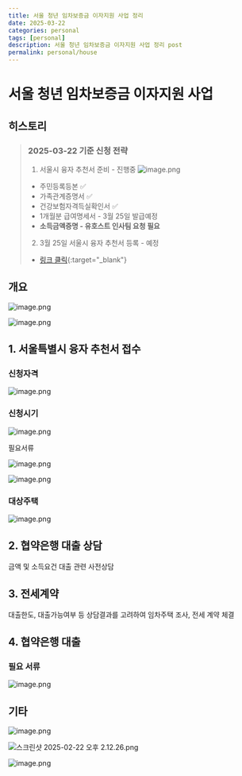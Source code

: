 ```yaml
---
title: 서울 청년 임차보증금 이자지원 사업 정리
date: 2025-03-22
categories: personal
tags: [personal]
description: 서울 청년 임차보증금 이자지원 사업 정리 post
permalink: personal/house
---
```


# 서울 청년 임차보증금 이자지원 사업

## 히스토리
> ### 2025-03-22 기준 신청 전략
> 1. 서울시 융자 추천서 준비 - 진행중
![image.png](/assets/img/posts/personal/house/image%2011.png)
> * 주민등록등본 ✅
> * 가족관계증명서 ✅
> * 건강보험자격득실확인서 ✅
> * 1개월분 급여명세서 - 3월 25일 발급예정
> * **소득금액증명 - 유호스트 인사팀 요청 필요**
> 2. 3월 25일 서울시 융자 추천서 등록 - 예정
> * [링크 클릭](https://housing.seoul.go.kr/site/main/youthSupport/step01?regtpDiv=1){:target="_blank"}

## 개요

![image.png](/assets/img/posts/personal/house/image.png)

![image.png](/assets/img/posts/personal/house/image%201.png)

## 1. 서울특별시 융자 추천서 접수

### 신청자격

![image.png](/assets/img/posts/personal/house/image%202.png)

### 신청시기

![image.png](/assets/img/posts/personal/house/image%203.png)

필요서류

![image.png](/assets/img/posts/personal/house/image%204.png)

![image.png](/assets/img/posts/personal/house/image%205.png)

### 대상주택

![image.png](/assets/img/posts/personal/house/image%206.png)

## 2. 협약은행 대출 상담

금액 및 소득요건 대출 관련 사전상담

## 3. 전세계약

대출한도, 대출가능여부 등 상담결과를 고려하여 임차주택 조사, 전세 계약 체결

## 4. 협약은행 대출

### 필요 서류

![image.png](/assets/img/posts/personal/house/image%207.png)

## 기타

![image.png](/assets/img/posts/personal/house/image%208.png)

![스크린샷 2025-02-22 오후 2.12.26.png](/assets/img/posts/personal/house/image%2010.png)

![image.png](/assets/img/posts/personal/house/image%209.png)